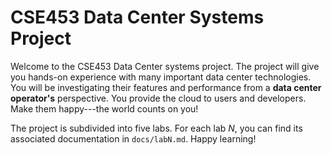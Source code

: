 # CSE453 Data Center Systems Project

Welcome to the CSE453 Data Center systems project. The project will
give you hands-on experience with many important data center
technologies. You will be investigating their features and performance
from a **data center operator's** perspective. You provide the cloud
to users and developers. Make them happy---the world counts on you!

The project is subdivided into five labs. For each lab _N_, you can
find its associated documentation in `docs/labN.md`. Happy learning!
